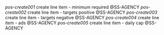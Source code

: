 *pos-create001* create line item - minimum required @SS-AGENCY
*pos-create002* create line item - targets positive @SS-AGENCY
*pos-create003* create line item - targets negative @SS-AGENCY
*pos-create004* create line item - ads @SS-AGENCY
*pos-create005* create line item - daily cap @SS-AGENCY